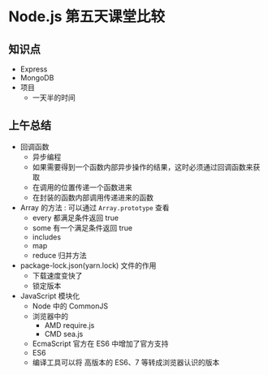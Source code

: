 # Node.js 第五天课堂比较

## 知识点

- Express
- MongoDB
- 项目
  + 一天半的时间

## 上午总结

- 回调函数
  - 异步编程
  - 如果需要得到一个函数内部异步操作的结果，这时必须通过回调函数来获取
  - 在调用的位置传递一个函数进来
  - 在封装的函数内部调用传递进来的函数
- Array 的方法 : 可以通过 `Array.prototype` 查看
  - every 都满足条件返回 true
  - some 有一个满足条件返回 true
  - includes 
  - map
  - reduce 归并方法
- package-lock.json(yarn.lock) 文件的作用
  - 下载速度变快了
  - 锁定版本
- JavaScript 模块化
  - Node 中的 CommonJS
  - 浏览器中的
    - AMD require.js
    - CMD sea.js
  - EcmaScript 官方在 ES6 中增加了官方支持
  - ES6
  - 编译工具可以将 高版本的 ES6、7 等转成浏览器认识的版本